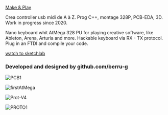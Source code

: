 [Make & Play](https://berru-g.github.io/Make-Play/)

Crea controller usb midi de A à Z. Prog C++, montage 328P, PCB-EDA, 3D. Work in progress since 2020.

Nano keyboard whit AtMéga 328 PU for playing creative software, like Ableton, Arena, Arturia and more.
Hackable keyboard via RX - TX protocol. Plug in an FTDI and compile your code.

[watch to sketchlab](https://sketchfab.com/models/e0c4d6fe17a84ecf83df3183d35f394a/embed?autostart=1)

### Developed and designed by github.com/berru-g
![PCB1](https://user-images.githubusercontent.com/61543927/182372837-60d1223e-bc0e-4085-ae34-6f8717dd11ed.png)


![firstAtMega](https://user-images.githubusercontent.com/61543927/182372791-e31ef0ba-e6d5-4278-bdab-6911f281c02d.jpg)


![Prot-V4](https://user-images.githubusercontent.com/61543927/177946263-723ed89f-7bb3-45a9-9033-2806bb79b175.png)


![PROTO1](https://user-images.githubusercontent.com/61543927/177941320-ac1842bb-85be-4e0d-9c03-3fcdcf6c811c.png)


